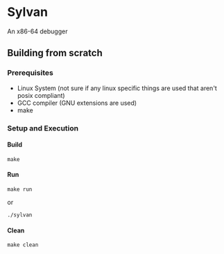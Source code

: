 # Sylvan

An x86-64 debugger

## Building from scratch

### Prerequisites

- Linux System (not sure if any linux specific things are used that aren't posix compliant)
- GCC compiler (GNU extensions are used)
- make

### Setup and Execution

#### Build

```make```

#### Run

```make run``` 
    
or

```./sylvan```

#### Clean

```make clean```
